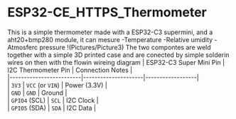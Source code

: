 # ESP32-CE_HTTPS_Thermometer
This is a simple thermometer made with a ESP32-C3 supermini, and a aht20+bmp280 module, it can mesure
  -Temperature
  -Relative umidity
  -Atmosferc pressure
!(Pictures/Picture3)
The two compontes are weld together with a simple 3D printed case and are conected by simple solderin wires on then with the flowin wireing diagram
| ESP32-C3 Super Mini Pin | I2C Thermometer Pin | Connection Notes |  
|-------------------------|---------------------|------------------|  
| `3V3`                   | `VCC` (or `VIN`)    | Power (3.3V)     |  
| `GND`                   | `GND`               | Ground           |  
| `GPIO4` (SCL)           | `SCL`               | I2C Clock        |  
| `GPIO5` (SDA)           | `SDA`               | I2C Data         |  

